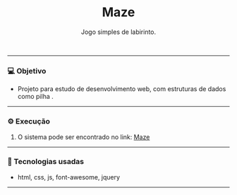 <div style="text-align: center;">

# Maze

Jogo simples de labirinto.

</div>
<br>

---

### 💻 Objetivo

- Projeto para estudo de desenvolvimento web, com estruturas de dados como pilha . 

---

### ⚙️ Execução

1. O sistema pode ser encontrado no link:
[Maze](https://jordergomes.github.io/Maze)

---

### 🚀 Tecnologias usadas

- html, css, js, font-awesome, jquery
---

